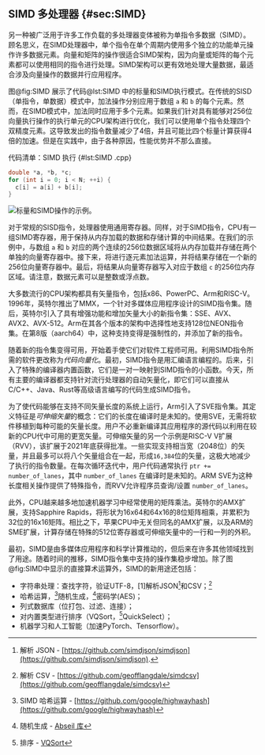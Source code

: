 ## SIMD 多处理器 {#sec:SIMD}

另一种被广泛用于许多工作负载的多处理器变体被称为单指令多数据（SIMD）。顾名思义，在SIMD处理器中，单个指令在单个周期内使用多个独立的功能单元操作许多数据元素。向量和矩阵的操作很适合SIMD架构，因为向量或矩阵的每个元素都可以使用相同的指令进行处理。SIMD架构可以更有效地处理大量数据，最适合涉及向量操作的数据并行应用程序。

图@fig:SIMD 展示了代码@lst:SIMD 中的标量和SIMD执行模式。在传统的SISD（单指令，单数据）模式中，加法操作分别应用于数组 `a` 和 `b` 的每个元素。然而，在SIMD模式中，加法同时应用于多个元素。如果我们针对具有能够对256位向量执行操作的执行单元的CPU架构进行优化，我们可以使用单个指令处理四个双精度元素。这导致发出的指令数量减少了4倍，并且可能比四个标量计算获得4倍的加速。但是在实践中，由于各种原因，性能优势并不那么直接。

代码清单：SIMD 执行 {#lst:SIMD .cpp}
```cpp
double *a, *b, *c;
for (int i = 0; i < N; ++i) {
  c[i] = a[i] + b[i];
}
```

![标量和SIMD操作的示例。](https://raw.githubusercontent.com/dendibakh/perf-book/main/img/uarch/SIMD.png)<div id="SIMD"></div>

对于常规的SISD指令，处理器使用通用寄存器。同样，对于SIMD指令，CPU有一组SIMD寄存器，用于保持从内存加载的数据和存储计算的中间结果。在我们的示例中，与数组 `a` 和 `b` 对应的两个连续的256位数据区域将从内存加载并存储在两个单独的向量寄存器中。接下来，将进行逐元素加法运算，并将结果存储在一个新的256位向量寄存器中。最后，将结果从向量寄存器写入对应于数组 `c` 的256位内存区域。请注意，数据元素可以是整数或浮点数。

大多数流行的CPU架构都具有矢量指令，包括x86、PowerPC、Arm和RISC-V。1996年，英特尔推出了MMX，一个针对多媒体应用程序设计的SIMD指令集。随后，英特尔引入了具有增强功能和增加矢量大小的新指令集：SSE、AVX、AVX2、AVX-512。Arm在其各个版本的架构中选择性地支持128位NEON指令集。在第8版（aarch64）中，这种支持变得是强制性的，并添加了新的指令。

随着新的指令集变得可用，开始着手使它们对软件工程师可用。利用SIMD指令所需的软件更改称为*代码向量化*。最初，SIMD指令是用汇编语言编程的。后来，引入了特殊的编译器内置函数，它们是一对一映射到SIMD指令的小函数。今天，所有主要的编译器都支持针对流行处理器的自动矢量化，即它们可以直接从C/C++、Java、Rust等高级语言编写的代码生成SIMD指令。

为了使代码能够在支持不同矢量长度的系统上运行，Arm引入了SVE指令集。其定义特征是*可伸缩矢量*的概念：它们的长度在编译时是未知的。使用SVE，无需将软件移植到每种可能的矢量长度。用户不必重新编译其应用程序的源代码以利用在较新的CPU代中可用的更宽矢量。可伸缩矢量的另一个示例是RISC-V V扩展（RVV），该扩展于2021年底获得批准。一些实现支持相当宽（2048位）的矢量，并且最多可以将八个矢量组合在一起，形成`16,384`位的矢量，这极大地减少了执行的指令数量。在每次循环迭代中，用户代码通常执行 `ptr += number_of_lanes`，其中 `number_of_lanes` 在编译时是未知的。ARM SVE为这种长度相关操作提供了特殊指令，而RVV允许程序员查询/设置 `number_of_lanes`。

此外，CPU越来越多地加速机器学习中经常使用的矩阵乘法。英特尔的AMX扩展，支持Sapphire Rapids，将形状为16x64和64x16的8位矩阵相乘，并累积为32位的16x16矩阵。相比之下，苹果CPU中无关但同名的AMX扩展，以及ARM的SME扩展，计算存储在特殊的512位寄存器或可伸缩矢量中的一行和一列的外积。

最初，SIMD是由多媒体应用程序和科学计算推动的，但后来在许多其他领域找到了用途。随着时间的推移，SIMD指令集中支持的操作集稳步增加。除了图@fig:SIMD中显示的直接算术运算外，SIMD的新用途还包括：

- 字符串处理：查找字符，验证UTF-8，[1]解析JSON[^2]和CSV；[^3]
- 哈希运算，[^4]随机生成，[^5]密码学(AES)；
- 列式数据库（位打包、过滤、连接）；
- 对内置类型进行排序（VQSort，[^6]QuickSelect）；
- 机器学习和人工智能（加速PyTorch、Tensorflow）。

[^1]: UTF-8 验证 - [https://github.com/rusticstuff/simdutf8](https://github.com/rusticstuff/simdutf8)
[^2]: 解析 JSON - [https://github.com/simdjson/simdjson](https://github.com/simdjson/simdjson).
[^3]: 解析 CSV - [https://github.com/geofflangdale/simdcsv](https://github.com/geofflangdale/simdcsv)
[^4]: SIMD 哈希运算 - [https://github.com/google/highwayhash](https://github.com/google/highwayhash)
[^5]: 随机生成 - [Abseil 库](https://github.com/abseil/abseil-cpp/blob/master/absl/random/internal/randen.h)
[^6]: 排序 - [VQSort](https://github.com/google/highway/tree/master/hwy/contrib/sort)